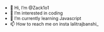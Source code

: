 - 👋 Hi, I’m @Zack1o1
- 👀 I’m interested in coding
- 🌱 I’m currently learning Javascript 
- 📫 How to reach me on insta lalitrajbanshi_ 

<!---
Zack1o1/Zack1o1 is a ✨ special ✨ repository because its `README.md` (this file) appears on your GitHub profile.
You can click the Preview link to take a look at your changes.
--->

